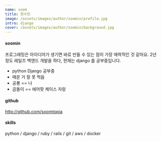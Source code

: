 ```yaml
---
name: soom
title: 한수민
image: /assets/images/author/soomin/profile.jpg
intro: django
cover: /assets/images/author/soomin/background.jpg
---
```


#### soomin

프로그래밍은 아이디어가 생기면 바로 만들 수 있는 점이 가장 매력적인 것 같아요. 2년정도 레일즈 백엔드 개발을 하다, 현재는 django 를 공부중입니다.

- python Django 공부중
- 매운 거 잘 못 먹음
- 공룡 == 나 
- 곰돌이 == 에어팟 케이스 자랑

####  github
<http://github.com/soomtopia>

#### skills 
python / django / ruby / rails / git / aws / docker  